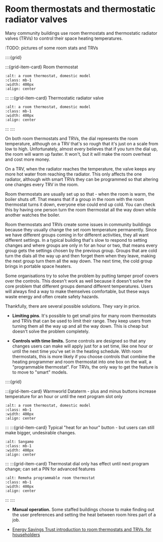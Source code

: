
# Room thermostats and thermostatic radiator valves

Many community buildings use room thermostats and thermostatic radiator valves (TRVs) to control their space heating temperatures.  

:TODO: pictures of some room stats and TRVs


::::{grid}

:::{grid-item-card}  Room thermostat

```{image} ../images/domestic-roomstat-colour-adjusted.jpg
:alt: a room thermostat, domestic model
:class: mb-1
:width: 400px
:align: center
```
:::
:::{grid-item-card}  Thermostatic radiator valve
```{image} ../images/TRV.jpg
:alt: a room thermostat, domestic model
:class: mb-1
:width: 400px
:align: center
```
:::
::::

On both room thermostats and TRVs, the dial represents the room temperature, although on a TRV that's so rough that it's just on a scale from low to high. Unfortunately, almost every believes that if you turn the dial up, the room will warm up faster.  It won't, but it will make the room overheat and cost more money. 

On a TRV, when the radiator reaches the temperature, the valve keeps any more hot water from reaching the radiator.  This only affects the one radiator, although with smart TRVs they can be programmed so that altering one changes every TRV in the room.  

Room thermostats are usually set up so that - when the room is warm, the boiler shuts off.  That means that if a group in the room with the room thermostat turns it down, everyone else could end up cold.  You can check this by having one person turn the room thermostat all the way down while another watches the boiler.

Room thermostats and TRVs create some issues in community buildings because they usually change the set room temperature permanently.  Since we have different groups coming in for different activities, they all want different settings.  In a typical building that's slow to respond to setting changes and where groups are only in for an hour or two, that means every group gets the settings chosen by the previous group.  Groups that are cold turn the dials all the way up and then forget them when they leave, making the next group turn them all the way down.  The next time, the cold group brings in portable space heaters.

Some organisations try to solve the problem by putting tamper proof covers over the controls.  This doesn't work as well because it doesn't solve the core problem that different groups demand different temperatures.  Users will always find a way to make themselves comfortable, but these ways waste energy and often create safety hazards.  

Thankfully, there are several possible solutions.  They vary in price.

- **Limiting pins**.  It's possible to get small pins for many room thermostats and TRVs that can be used to limit their range.  They keep users from turning them all the way up and all the way down.  This is cheap but doesn't solve the problem completely.  


- **Controls with time limits.** Some controls are designed so that any changes users can make will apply just for a set time, like one hour or until the next time you've set in the heating schedule.  With room thermostats, this is more likely if you choose controls that combine the heating programmer and room thermostat into one box on the wall, a "programmable thermostat".  For TRVs, the only way to get the feature is to move to "smart" models.    


::::{grid}

:::{grid-item-card}  Warmworld Dataterm - plus and minus buttons increase temperature for an hour or until the next program slot only

```{image} ../images/warmworld.jpg
:alt: a room thermostat, domestic model
:class: mb-1
:width: 400px
:align: center
```
:::
:::{grid-item-card}  Typical "heat for an hour" button - but users can still make bigger, undesirable changes. 
```{image} ../images/sangamo.jpg
:alt: Sangamo 
:class: mb-1
:width: 400px
:align: center
```
:::
:::{grid-item-card}  Thermostat dial only has effect until next program change; can set a PIN for advanced features 
```{image} ../images/remeha.jpg
:alt: Remeha programmable room thermostat
:class: mb-1
:width: 400px
:align: center
```
:::
::::

- **Manual operation.**  Some staffed buildings choose to make finding out the user preferences and setting the heat between room hires part of a job.



- [Energy Savings Trust introduction to room thermostats and TRVs, for householders](https://youtu.be/rszcxKsONgE)